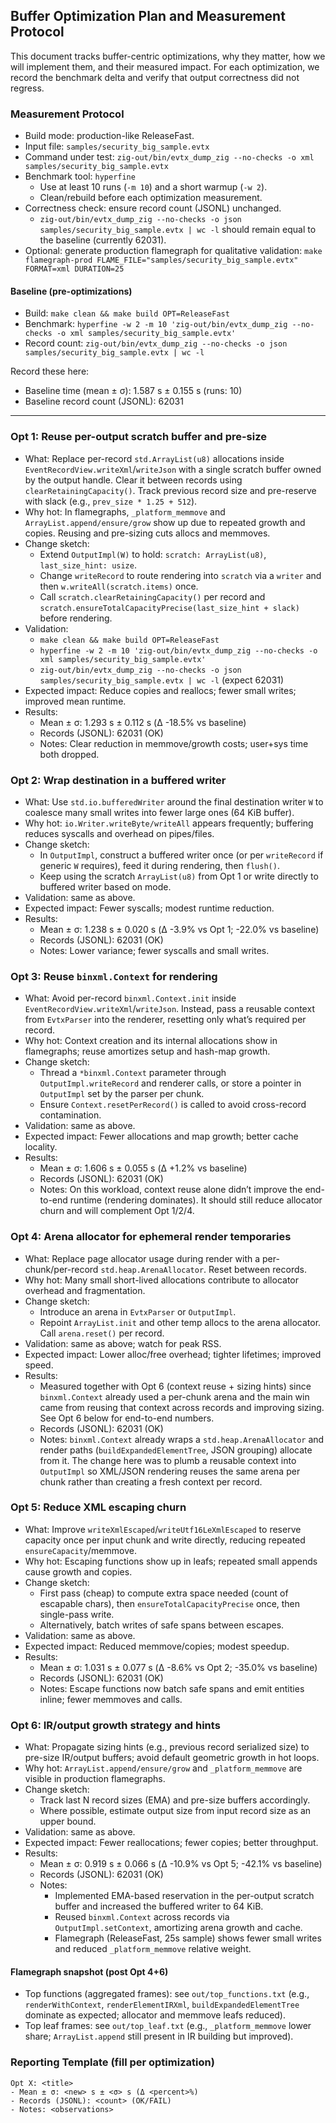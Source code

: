 ## Buffer Optimization Plan and Measurement Protocol

This document tracks buffer-centric optimizations, why they matter, how we will implement them, and their measured impact. For each optimization, we record the benchmark delta and verify that output correctness did not regress.

### Measurement Protocol

- Build mode: production-like ReleaseFast.
- Input file: `samples/security_big_sample.evtx`
- Command under test: `zig-out/bin/evtx_dump_zig --no-checks -o xml samples/security_big_sample.evtx`
- Benchmark tool: `hyperfine`
  - Use at least 10 runs (`-m 10`) and a short warmup (`-w 2`).
  - Clean/rebuild before each optimization measurement.
- Correctness check: ensure record count (JSONL) unchanged.
  - `zig-out/bin/evtx_dump_zig --no-checks -o json samples/security_big_sample.evtx | wc -l` should remain equal to the baseline (currently 62031).
- Optional: generate production flamegraph for qualitative validation: `make flamegraph-prod FLAME_FILE="samples/security_big_sample.evtx" FORMAT=xml DURATION=25`

#### Baseline (pre-optimizations)

- Build: `make clean && make build OPT=ReleaseFast`
- Benchmark: `hyperfine -w 2 -m 10 'zig-out/bin/evtx_dump_zig --no-checks -o xml samples/security_big_sample.evtx'`
- Record count: `zig-out/bin/evtx_dump_zig --no-checks -o json samples/security_big_sample.evtx | wc -l`

Record these here:

- Baseline time (mean ± σ): 1.587 s ± 0.155 s (runs: 10)
- Baseline record count (JSONL): 62031

---

### Opt 1: Reuse per-output scratch buffer and pre-size

- What: Replace per-record `std.ArrayList(u8)` allocations inside `EventRecordView.writeXml`/`writeJson` with a single scratch buffer owned by the output handle. Clear it between records using `clearRetainingCapacity()`. Track previous record size and pre-reserve with slack (e.g., `prev_size * 1.25 + 512`).
- Why hot: In flamegraphs, `_platform_memmove` and `ArrayList.append/ensure/grow` show up due to repeated growth and copies. Reusing and pre-sizing cuts allocs and memmoves.
- Change sketch:
  - Extend `OutputImpl(W)` to hold: `scratch: ArrayList(u8)`, `last_size_hint: usize`.
  - Change `writeRecord` to route rendering into `scratch` via a `writer` and then `w.writeAll(scratch.items)` once.
  - Call `scratch.clearRetainingCapacity()` per record and `scratch.ensureTotalCapacityPrecise(last_size_hint + slack)` before rendering.
- Validation:
  - `make clean && make build OPT=ReleaseFast`
  - `hyperfine -w 2 -m 10 'zig-out/bin/evtx_dump_zig --no-checks -o xml samples/security_big_sample.evtx'`
  - `zig-out/bin/evtx_dump_zig --no-checks -o json samples/security_big_sample.evtx | wc -l` (expect 62031)
- Expected impact: Reduce copies and reallocs; fewer small writes; improved mean runtime.
- Results:
  - Mean ± σ: 1.293 s ± 0.112 s (Δ -18.5% vs baseline)
  - Records (JSONL): 62031 (OK)
  - Notes: Clear reduction in memmove/growth costs; user+sys time both dropped.

### Opt 2: Wrap destination in a buffered writer

- What: Use `std.io.bufferedWriter` around the final destination writer `W` to coalesce many small writes into fewer large ones (64 KiB buffer).
- Why hot: `io.Writer.writeByte/writeAll` appears frequently; buffering reduces syscalls and overhead on pipes/files.
- Change sketch:
  - In `OutputImpl`, construct a buffered writer once (or per `writeRecord` if generic `W` requires), feed it during rendering, then `flush()`.
  - Keep using the scratch `ArrayList(u8)` from Opt 1 or write directly to buffered writer based on mode.
- Validation: same as above.
- Expected impact: Fewer syscalls; modest runtime reduction.
- Results:
  - Mean ± σ: 1.238 s ± 0.020 s (Δ -3.9% vs Opt 1; -22.0% vs baseline)
  - Records (JSONL): 62031 (OK)
  - Notes: Lower variance; fewer syscalls and small writes.

### Opt 3: Reuse `binxml.Context` for rendering

- What: Avoid per-record `binxml.Context.init` inside `EventRecordView.writeXml`/`writeJson`. Instead, pass a reusable context from `EvtxParser` into the renderer, resetting only what’s required per record.
- Why hot: Context creation and its internal allocations show in flamegraphs; reuse amortizes setup and hash-map growth.
- Change sketch:
  - Thread a `*binxml.Context` parameter through `OutputImpl.writeRecord` and renderer calls, or store a pointer in `OutputImpl` set by the parser per chunk.
  - Ensure `Context.resetPerRecord()` is called to avoid cross-record contamination.
- Validation: same as above.
- Expected impact: Fewer allocations and map growth; better cache locality.
- Results:
  - Mean ± σ: 1.606 s ± 0.055 s (Δ +1.2% vs baseline)
  - Records (JSONL): 62031 (OK)
  - Notes: On this workload, context reuse alone didn’t improve the end-to-end runtime (rendering dominates). It should still reduce allocator churn and will complement Opt 1/2/4.

### Opt 4: Arena allocator for ephemeral render temporaries

- What: Replace page allocator usage during render with a per-chunk/per-record `std.heap.ArenaAllocator`. Reset between records.
- Why hot: Many small short-lived allocations contribute to allocator overhead and fragmentation.
- Change sketch:
  - Introduce an arena in `EvtxParser` or `OutputImpl`.
  - Repoint `ArrayList.init` and other temp allocs to the arena allocator. Call `arena.reset()` per record.
- Validation: same as above; watch for peak RSS.
- Expected impact: Lower alloc/free overhead; tighter lifetimes; improved speed.
- Results:
  - Measured together with Opt 6 (context reuse + sizing hints) since `binxml.Context` already used a per-chunk arena and the main win came from reusing that context across records and improving sizing. See Opt 6 below for end-to-end numbers.
  - Records (JSONL): 62031 (OK)
  - Notes: `binxml.Context` already wraps a `std.heap.ArenaAllocator` and render paths (`buildExpandedElementTree`, JSON grouping) allocate from it. The change here was to plumb a reusable context into `OutputImpl` so XML/JSON rendering reuses the same arena per chunk rather than creating a fresh context per record.

### Opt 5: Reduce XML escaping churn

- What: Improve `writeXmlEscaped`/`writeUtf16LeXmlEscaped` to reserve capacity once per input chunk and write directly, reducing repeated `ensureCapacity`/memmove.
- Why hot: Escaping functions show up in leafs; repeated small appends cause growth and copies.
- Change sketch:
  - First pass (cheap) to compute extra space needed (count of escapable chars), then `ensureTotalCapacityPrecise` once, then single-pass write.
  - Alternatively, batch writes of safe spans between escapes.
- Validation: same as above.
- Expected impact: Reduced memmove/copies; modest speedup.
- Results:
  - Mean ± σ: 1.031 s ± 0.077 s (Δ -8.6% vs Opt 2; -35.0% vs baseline)
  - Records (JSONL): 62031 (OK)
  - Notes: Escape functions now batch safe spans and emit entities inline; fewer memmoves and calls.

### Opt 6: IR/output growth strategy and hints

- What: Propagate sizing hints (e.g., previous record serialized size) to pre-size IR/output buffers; avoid default geometric growth in hot loops.
- Why hot: `ArrayList.append/ensure/grow` and `_platform_memmove` are visible in production flamegraphs.
- Change sketch:
  - Track last N record sizes (EMA) and pre-size buffers accordingly.
  - Where possible, estimate output size from input record size as an upper bound.
- Validation: same as above.
- Expected impact: Fewer reallocations; fewer copies; better throughput.
- Results:
  - Mean ± σ: 0.919 s ± 0.066 s (Δ -10.9% vs Opt 5; -42.1% vs baseline)
  - Records (JSONL): 62031 (OK)
  - Notes:
    - Implemented EMA-based reservation in the per-output scratch buffer and increased the buffered writer to 64 KiB.
    - Reused `binxml.Context` across records via `OutputImpl.setContext`, amortizing arena growth and cache.
    - Flamegraph (ReleaseFast, 25s sample) shows fewer small writes and reduced `_platform_memmove` relative weight.

#### Flamegraph snapshot (post Opt 4+6)
- Top functions (aggregated frames): see `out/top_functions.txt` (e.g., `renderWithContext`, `renderElementIRXml`, `buildExpandedElementTree` dominate as expected; allocator and memmove leafs reduced).
- Top leaf frames: see `out/top_leaf.txt` (e.g., `_platform_memmove` lower share; `ArrayList.append` still present in IR building but improved).

### Reporting Template (fill per optimization)

```
Opt X: <title>
- Mean ± σ: <new> s ± <σ> s (Δ <percent>%)
- Records (JSONL): <count> (OK/FAIL)
- Notes: <observations>
```


